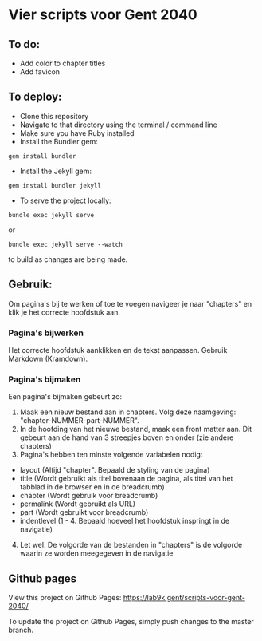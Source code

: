 # Vier scripts voor Gent 2040

## To do: 

* Add color to chapter titles
* Add favicon

## To deploy:

* Clone this repository
* Navigate to that directory using the terminal / command line
* Make sure you have Ruby installed
* Install the Bundler gem:

``` shell
gem install bundler
```

* Install the Jekyll gem:

``` shell
gem install bundler jekyll
```

* To serve the project locally:

``` shell
bundle exec jekyll serve
```

or

``` shell
bundle exec jekyll serve --watch
```

to build as changes are being made.

## Gebruik:
Om pagina's bij te werken of toe te voegen navigeer je naar "chapters" en klik je het correcte hoofdstuk aan.

### Pagina's bijwerken
Het correcte hoofdstuk aanklikken en de tekst aanpassen. Gebruik Markdown (Kramdown).

### Pagina's bijmaken
Een pagina's bijmaken gebeurt zo:
1. Maak een nieuw bestand aan in chapters. Volg deze naamgeving: "chapter-NUMMER-part-NUMMER".
2. In de hoofding van het nieuwe bestand, maak een front matter aan. Dit gebeurt aan de hand van 3 streepjes boven en onder (zie andere chapters)
3. Pagina's hebben ten minste volgende variabelen nodig:
* layout (Altijd "chapter". Bepaald de styling van de pagina)
* title (Wordt gebruikt als titel bovenaan de pagina, als titel van het tabblad in de browser en in de breadcrumb)
* chapter (Wordt gebruik voor breadcrumb)
* permalink (Wordt gebruikt als URL)
* part (Wordt gebruikt voor breadcrumb)
* indentlevel (1 - 4. Bepaald hoeveel het hoofdstuk inspringt in de navigatie)
4. Let wel: De volgorde van de bestanden in "chapters" is de volgorde waarin ze worden meegegeven in de navigatie


## Github pages

View this project on Github Pages: https://lab9k.gent/scripts-voor-gent-2040/

To update the project on Github Pages, simply push changes to the master branch.